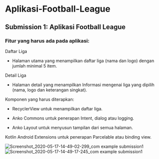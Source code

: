 # Aplikasi-Football-League

## Submission 1: Aplikasi Football League

### Fitur yang harus ada pada aplikasi:

Daftar Liga
 * Halaman utama yang menampilkan daftar liga (nama dan logo) dengan jumlah minimal 5 item.

Detail Liga
 * Halaman detail yang menampilkan Informasi mengenai liga yang dipilih (nama, logo dan keterangan singkat).

Komponen yang harus diterapkan:

  * RecyclerView untuk menampilkan daftar liga.

  * Anko Commons untuk penerapan Intent, dialog atau logging.

  * Anko Layout untuk menyusun tampilan dari semua halaman.

Kotlin Android Extensions untuk penerapan Parcelable atau binding view.

![Screenshot_2020-05-17-14-49-02-299_com example submission1](https://user-images.githubusercontent.com/38293327/82136992-900f1500-984e-11ea-80e2-63dfcc54c741.jpg)
![Screenshot_2020-05-17-14-49-17-245_com example submission1](https://user-images.githubusercontent.com/38293327/82136988-8edde800-984e-11ea-8dae-fa0de6423472.jpg)
